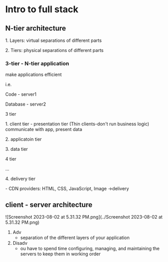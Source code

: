# Intro to full stack

## N-tier architecture

1\. Layers: virtual separations of different parts

2\. Tiers: physical separations of different parts

  

### 3-tier - N-tier application

make applications efficient

i.e. 

Code - server1

Database - server2

  

3 tier

1\. client tier - presentation tier (Thin clients-don't run business logic) communicate with app, present data

2\. applicatoin tier

3\. data tier

 
4 tier

...

4\. delivery tier

  \- CDN providers: HTML, CSS, JavaScript, Image ->delivery

## client - server architecture 
![Screenshot 2023-08-02 at 5.31.32 PM.png](../Screenshot 2023-08-02 at 5.31.32 PM.png)
1. Adv
    - separation of the different layers of your application
 2. Disadv
     - ou have to spend time configuring, managing, and maintaining the servers to keep them in working order